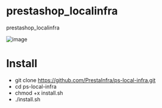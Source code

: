 # prestashop_localinfra
prestashop_localinfra

![image](https://user-images.githubusercontent.com/16455155/202072723-dc2cccc2-97c2-4c22-bfab-07a7c0c24c06.png)

# Install

- git clone https://github.com/PrestaInfra/ps-local-infra.git
- cd ps-local-infra
- chmod +x install.sh
- ./install.sh
